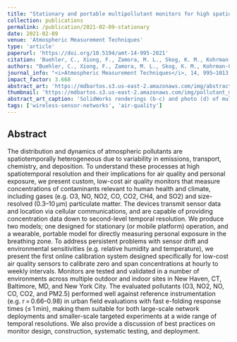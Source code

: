 ```yaml
---
title: "Stationary and portable multipollutant monitors for high spatiotemporal resolution air quality studies including online calibration"
collection: publications
permalink: /publication/2021-02-09-stationary
date: 2021-02-09
venue: 'Atmospheric Measurement Techniques'
type: 'article'
paperurl: 'https://doi.org/10.5194/amt-14-995-2021'
citation: 'Buehler, C., Xiong, F., Zamora, M. L., Skog, K. M., Kohrman-Glaser, J., Colton, S., McNamara, M., Ryan, K., Redlich, C., <b>Bartos, M.</b>, Wong, B., Kerkez, B., Koehler, K., & Gentner, D. R. (2021). Stationary and Portable Multipollutant Monitors for High Spatiotemporal Resolution Air Quality Studies including Online Calibration, <i>Atmospheric Measurement Techniques</i>, 14, 995–1013, doi: 10.5194/amt-14-995-2021'
authors: "Buehler, C., Xiong, F., Zamora, M. L., Skog, K. M., Kohrman-Glaser, J., Colton, S., McNamara, M., Ryan, K., Redlich, C., <b>Bartos, M.</b>, Wong, B., Kerkez, B., Koehler, K., & Gentner, D. R."
journal_info: "<i>Atmospheric Measurement Techniques</i>, 14, 995–1013, (2021)"
impact_factor: 3.668
abstract_art: 'https://mdbartos.s3.us-east-2.amazonaws.com/img/abstract_art_10.png'
thumbnail: 'https://mdbartos.s3.us-east-2.amazonaws.com/img/pollutant_monitor_thumb.png'
abstract_art_caption: 'SolidWorks renderings (b-c) and photo (d) of multipollutant monitor.'
tags: ['wireless-sensor-networks', 'air-quality']
---
```


## Abstract

The distribution and dynamics of atmospheric pollutants are spatiotemporally heterogeneous due to variability in emissions, transport, chemistry, and deposition. To understand these processes at high spatiotemporal resolution and their implications for air quality and personal exposure, we present custom, low-cost air quality monitors that measure concentrations of contaminants relevant to human health and climate, including gases (e.g. O3, NO, NO2, CO, CO2, CH4, and SO2) and size-resolved (0.3–10 µm) particulate matter. The devices transmit sensor data and location via cellular communications, and are capable of providing concentration data down to second-level temporal resolution. We produce two models; one designed for stationary (or mobile platform) operation, and a wearable, portable model for directly measuring personal exposure in the breathing zone. To address persistent problems with sensor drift and environmental sensitivities (e.g. relative humidity and temperature), we present the first online calibration system designed specifically for low-cost air quality sensors to calibrate zero and span concentrations at hourly to weekly intervals. Monitors are tested and validated in a number of environments across multiple outdoor and indoor sites in New Haven, CT, Baltimore, MD, and New York City. The evaluated pollutants (O3, NO2, NO, CO, CO2, and PM2.5) performed well against reference instrumentation (e.g. r = 0.66–0.98) in urban field evaluations with fast e-folding response times (≤ 1 min), making them suitable for both large-scale network deployments and smaller-scale targeted experiments at a wide range of temporal resolutions. We also provide a discussion of best practices on monitor design, construction, systematic testing, and deployment.
